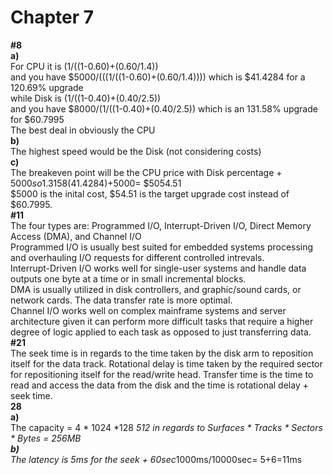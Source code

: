 # Chapter 7
**#8** \
**a)** \
For CPU it is (1/((1-0.60)+(0.60/1.4)) \
and you have $5000/(((1/((1-0.60)+(0.60/1.4)))) which is $41.4284 for a 120.69% upgrade \
while Disk is (1/((1-0.40)+(0.40/2.5)) \
and you have $8000/(1/((1-0.40)+(0.40/2.5)) which is an 131.58% upgrade for $60.7995 \
The best deal in obviously the CPU \
**b)** \
The highest speed would be the Disk (not considering costs) \
**c)** \
The breakeven point will be the CPU price with Disk percentage + $5000 so 1.3158(41.4284)+$5000= $5054.51 \
$5000 is the inital cost, $54.51 is the target upgrade cost instead of $60.7995. \
**#11** \
The four types are: Programmed I/O, Interrupt-Driven I/O, Direct Memory Access (DMA), and Channel I/O \
Programmed I/O is usually best suited for embedded systems processing and overhauling I/O requests for different controlled intrevals. \
Interrupt-Driven I/O works well for single-user systems and handle data outputs one byte at a time or in small incremental blocks. \
DMA is usually utilized in disk controllers, and graphic/sound cards, or network cards. The data transfer rate is more optimal. \
Channel I/O works well on complex mainframe systems and server architecture given it can perform more difficult tasks that require a higher degree of logic applied to each task as opposed to just transferring data. \
**#21** \
The seek time is in regards to the time taken by the disk arm to reposition itself for the data track. Rotational delay is time taken by the required sector for repositioning itself for the read/write head. Transfer time is the time to read and access the data from the disk and the time is rotational delay + seek time. \
**28** \
**a)** \
The capacity = 4 * 1024 *128 *512 in regards to Surfaces * Tracks * Sectors * Bytes = 256MB \
**b)** \
The latency is 5ms for the seek + 60sec*1000ms/10000sec= 5+6=11ms
